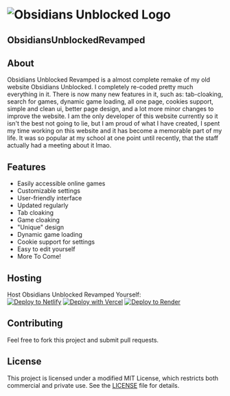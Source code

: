 # ![Obsidians Unblocked Logo](https://obsidianig.com/assets/obsidians-unblocked-high-resolution-logo-transparent.png)  
**ObsidiansUnblockedRevamped**  
---

## About  
Obsidians Unblocked Revamped is a almost complete remake of my old website Obsidians Unblocked. I completely re-coded pretty much everything in it. There is now many new features in it, such as: tab-cloaking, search for games, dynamic game loading, all one page, cookies support, simple and clean ui, better page design, and a lot more minor changes to improve the website. I am the only developer of this website currently so it isn't the best not going to lie, but I am proud of what I have created, I spent my time working on this website and it has become a memorable part of my life. It was so popular at my school at one point until recently, that the staff actually had a meeting about it lmao.

## Features  
- Easily accessible online games  
- Customizable settings  
- User-friendly interface
- Updated regularly
- Tab cloaking
- Game cloaking
- "Unique" design
- Dynamic game loading
- Cookie support for settings
- Easy to edit yourself
- More To Come!

## Hosting  
Host Obsidians Unblocked Revamped Yourself:  
[![Deploy to Netlify](https://www.netlify.com/img/deploy/button.svg)](https://app.netlify.com/start/deploy?repository=https://github.com/Obsidian-ig/ObsidiansUnblockedRevamped) [![Deploy with Vercel](https://vercel.com/button)](https://vercel.com/new/clone?repository-url=https%3A%2F%2Fgithub.com%2FObsidian-ig%2FObsidiansUnblockedRevamped) [![Deploy to Render](https://render.com/images/deploy-to-render-button.svg)](https://render.com/deploy?repo=https://github.com/Obsidian-ig/ObsidiansUnblockedRevamped)


## Contributing  
Feel free to fork this project and submit pull requests.

## License  
This project is licensed under a modified MIT License, which restricts both commercial and private use. See the [LICENSE](LICENSE) file for details.

